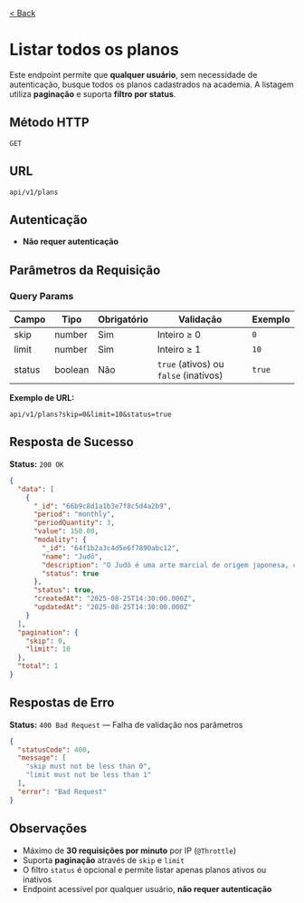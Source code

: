 [< Back](../)

# Listar todos os planos
Este endpoint permite que **qualquer usuário**, sem necessidade de autenticação, busque todos os planos cadastrados na academia. A listagem utiliza **paginação** e suporta **filtro por status**.

## Método HTTP

`GET`

## URL

`api/v1/plans`

## Autenticação

* **Não requer autenticação**

## Parâmetros da Requisição

### Query Params

| Campo  | Tipo    | Obrigatório | Validação                             | Exemplo |
| ------ | ------- | ----------- | ------------------------------------- | ------- |
| skip   | number  | Sim         | Inteiro ≥ 0                           | `0`     |
| limit  | number  | Sim         | Inteiro ≥ 1                           | `10`    |
| status | boolean | Não         | `true` (ativos) ou `false` (inativos) | `true`  |

**Exemplo de URL:**

```
api/v1/plans?skip=0&limit=10&status=true
```

## Resposta de Sucesso

**Status:** `200 OK`

```json
{
  "data": [
    {
      "_id": "66b9c8d1a1b3e7f8c5d4a2b9",
      "period": "monthly",
      "periodQuantity": 3,
      "value": 150.00,
      "modality": {
        "_id": "64f1b2a3c4d5e6f7890abc12",
        "name": "Judô",
        "description": "O Judô é uma arte marcial de origem japonesa, criada em 1882 pelo mestre Jigoro Kano.",
        "status": true
      },
      "status": true,
      "createdAt": "2025-08-25T14:30:00.000Z",
      "updatedAt": "2025-08-25T14:30:00.000Z"
    }
  ],
  "pagination": {
    "skip": 0,
    "limit": 10
  },
  "total": 1
}
```

## Respostas de Erro

**Status:** `400 Bad Request` — Falha de validação nos parâmetros

```json
{
  "statusCode": 400,
  "message": [
    "skip must not be less than 0",
    "limit must not be less than 1"
  ],
  "error": "Bad Request"
}
```

## Observações

- Máximo de **30 requisições por minuto** por IP (`@Throttle`)
- Suporta **paginação** através de `skip` e `limit`
- O filtro `status` é opcional e permite listar apenas planos ativos ou inativos
- Endpoint acessível por qualquer usuário, **não requer autenticação**